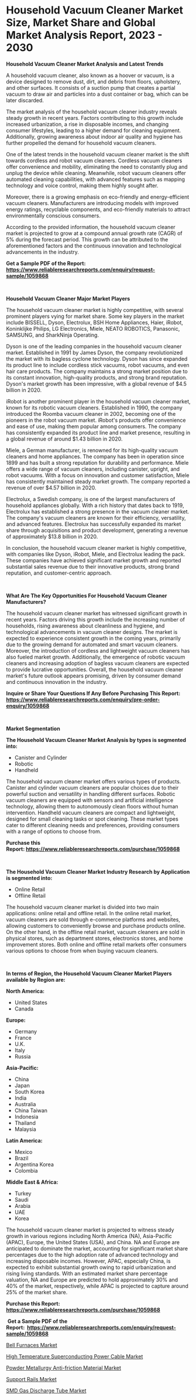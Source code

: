 <p><h1>Household Vacuum Cleaner Market Size, Market Share and Global Market Analysis Report, 2023 - 2030</h1></p><p><strong>Household Vacuum Cleaner Market Analysis and Latest Trends</strong></p>
<p><p>A household vacuum cleaner, also known as a hoover or vacuum, is a device designed to remove dust, dirt, and debris from floors, upholstery, and other surfaces. It consists of a suction pump that creates a partial vacuum to draw air and particles into a dust container or bag, which can be later discarded.</p><p>The market analysis of the household vacuum cleaner industry reveals steady growth in recent years. Factors contributing to this growth include increased urbanization, a rise in disposable incomes, and changing consumer lifestyles, leading to a higher demand for cleaning equipment. Additionally, growing awareness about indoor air quality and hygiene has further propelled the demand for household vacuum cleaners.</p><p>One of the latest trends in the household vacuum cleaner market is the shift towards cordless and robot vacuum cleaners. Cordless vacuum cleaners offer convenience and mobility, eliminating the need to constantly plug and unplug the device while cleaning. Meanwhile, robot vacuum cleaners offer automated cleaning capabilities, with advanced features such as mapping technology and voice control, making them highly sought after.</p><p>Moreover, there is a growing emphasis on eco-friendly and energy-efficient vacuum cleaners. Manufacturers are introducing models with improved energy ratings, recyclable components, and eco-friendly materials to attract environmentally conscious consumers.</p><p>According to the provided information, the household vacuum cleaner market is projected to grow at a compound annual growth rate (CAGR) of 5% during the forecast period. This growth can be attributed to the aforementioned factors and the continuous innovation and technological advancements in the industry.</p></p>
<p><strong>Get a Sample PDF of the Report:&nbsp; <a href="https://www.reliableresearchreports.com/enquiry/request-sample/1059868">https://www.reliableresearchreports.com/enquiry/request-sample/1059868</a></strong></p>
<p>&nbsp;</p>
<p><strong>Household Vacuum Cleaner Major Market Players</strong></p>
<p><p>The household vacuum cleaner market is highly competitive, with several prominent players vying for market share. Some key players in the market include BISSELL, Dyson, Electrolux, BSH Home Appliances, Haier, iRobot, Koninklijke Philips, LG Electronics, Miele, NEATO ROBOTICS, Panasonic, SAMSUNG, and SharkNinja Operating.</p><p>Dyson is one of the leading companies in the household vacuum cleaner market. Established in 1991 by James Dyson, the company revolutionized the market with its bagless cyclone technology. Dyson has since expanded its product line to include cordless stick vacuums, robot vacuums, and even hair care products. The company maintains a strong market position due to its constant innovation, high-quality products, and strong brand reputation. Dyson's market growth has been impressive, with a global revenue of $4.5 billion in 2020.</p><p>iRobot is another prominent player in the household vacuum cleaner market, known for its robotic vacuum cleaners. Established in 1990, the company introduced the Roomba vacuum cleaner in 2002, becoming one of the pioneers in the robot vacuum market. iRobot's products offer convenience and ease of use, making them popular among consumers. The company has consistently expanded its product line and market presence, resulting in a global revenue of around $1.43 billion in 2020.</p><p>Miele, a German manufacturer, is renowned for its high-quality vacuum cleaners and home appliances. The company has been in operation since 1899 and has built a strong reputation for durability and performance. Miele offers a wide range of vacuum cleaners, including canister, upright, and robot vacuums. With a focus on innovation and customer satisfaction, Miele has consistently maintained steady market growth. The company reported a revenue of over $4.57 billion in 2020.</p><p>Electrolux, a Swedish company, is one of the largest manufacturers of household appliances globally. With a rich history that dates back to 1919, Electrolux has established a strong presence in the vacuum cleaner market. The company's vacuum cleaners are known for their efficiency, versatility, and advanced features. Electrolux has successfully expanded its market share through acquisitions and product development, generating a revenue of approximately $13.8 billion in 2020.</p><p>In conclusion, the household vacuum cleaner market is highly competitive, with companies like Dyson, iRobot, Miele, and Electrolux leading the pack. These companies have achieved significant market growth and reported substantial sales revenue due to their innovative products, strong brand reputation, and customer-centric approach.</p></p>
<p>&nbsp;</p>
<p><strong>What Are The Key Opportunities For Household Vacuum Cleaner Manufacturers?</strong></p>
<p><p>The household vacuum cleaner market has witnessed significant growth in recent years. Factors driving this growth include the increasing number of households, rising awareness about cleanliness and hygiene, and technological advancements in vacuum cleaner designs. The market is expected to experience consistent growth in the coming years, primarily due to the growing demand for automated and smart vacuum cleaners. Moreover, the introduction of cordless and lightweight vacuum cleaners has also fueled market growth. Additionally, the emergence of robotic vacuum cleaners and increasing adoption of bagless vacuum cleaners are expected to provide lucrative opportunities. Overall, the household vacuum cleaner market's future outlook appears promising, driven by consumer demand and continuous innovation in the industry.</p></p>
<p><strong>Inquire or Share Your Questions If Any Before Purchasing This Report: <a href="https://www.reliableresearchreports.com/enquiry/pre-order-enquiry/1059868">https://www.reliableresearchreports.com/enquiry/pre-order-enquiry/1059868</a></strong></p>
<p>&nbsp;</p>
<p><strong>Market Segmentation</strong></p>
<p><strong>The Household Vacuum Cleaner Market Analysis by types is segmented into:</strong></p>
<p><ul><li>Canister and Cylinder</li><li>Robotic</li><li>Handheld</li></ul></p>
<p><p>The household vacuum cleaner market offers various types of products. Canister and cylinder vacuum cleaners are popular choices due to their powerful suction and versatility in handling different surfaces. Robotic vacuum cleaners are equipped with sensors and artificial intelligence technology, allowing them to autonomously clean floors without human intervention. Handheld vacuum cleaners are compact and lightweight, designed for small cleaning tasks or spot cleaning. These market types cater to different cleaning needs and preferences, providing consumers with a range of options to choose from.</p></p>
<p><strong>Purchase this Report:&nbsp;<a href="https://www.reliableresearchreports.com/purchase/1059868">https://www.reliableresearchreports.com/purchase/1059868</a></strong></p>
<p>&nbsp;</p>
<p><strong>The Household Vacuum Cleaner Market Industry Research by Application is segmented into:</strong></p>
<p><ul><li>Online Retail</li><li>Offline Retail</li></ul></p>
<p><p>The household vacuum cleaner market is divided into two main applications: online retail and offline retail. In the online retail market, vacuum cleaners are sold through e-commerce platforms and websites, allowing customers to conveniently browse and purchase products online. On the other hand, in the offline retail market, vacuum cleaners are sold in physical stores, such as department stores, electronics stores, and home improvement stores. Both online and offline retail markets offer consumers various options to choose from when buying vacuum cleaners.</p></p>
<p>&nbsp;</p>
<p><strong>In terms of Region, the Household Vacuum Cleaner Market Players available by Region are:</strong></p>
<p>
    <p> <strong> North America: </strong>
        <ul>
            <li>United States</li>
            <li>Canada</li>
        </ul>
        </p> 
    <p> <strong> Europe: </strong>
        <ul>
            <li>Germany</li>
            <li>France</li>
            <li>U.K.</li>
            <li>Italy</li>
            <li>Russia</li>
        </ul>
        </p> 
    <p> <strong> Asia-Pacific: </strong>
        <ul>
            <li>China</li>
            <li>Japan</li>
            <li>South Korea</li>
            <li>India</li>
            <li>Australia</li>
            <li>China Taiwan</li>
            <li>Indonesia</li>
            <li>Thailand</li>
            <li>Malaysia</li>
        </ul>
        </p> 
    <p> <strong> Latin America: </strong>
        <ul>
            <li>Mexico</li>
            <li>Brazil</li>
            <li>Argentina Korea</li>
            <li>Colombia</li>
        </ul>
        </p> 
    <p> <strong> Middle East & Africa: </strong>
        <ul>
            <li>Turkey</li>
            <li>Saudi</li>
            <li>Arabia</li>
            <li>UAE</li>
            <li>Korea</li>
        </ul>
    </p>
    </p>
<p><p>The household vacuum cleaner market is projected to witness steady growth in various regions including North America (NA), Asia-Pacific (APAC), Europe, the United States (USA), and China. NA and Europe are anticipated to dominate the market, accounting for significant market share percentages due to the high adoption rate of advanced technology and increasing disposable incomes. However, APAC, especially China, is expected to exhibit substantial growth owing to rapid urbanization and rising living standards. With an estimated market share percentage valuation, NA and Europe are predicted to hold approximately 30% and 40% of the market, respectively, while APAC is projected to capture around 25% of the market share.</p></p>
<p><strong>Purchase this Report: <a href="https://www.reliableresearchreports.com/purchase/1059868">https://www.reliableresearchreports.com/purchase/1059868</a></strong></p>
<p>&nbsp;<strong>Get a Sample PDF of the Report:&nbsp;&nbsp;<a href="https://www.reliableresearchreports.com/enquiry/request-sample/1059868">https://www.reliableresearchreports.com/enquiry/request-sample/1059868</a></strong></p>
<p><strong></strong></p>
<p><p><a href="https://medium.com/@klebogdani/bell-furnaces-market-size-growth-forecast-2023-2030-85160ee348ac">Bell Furnaces Market</a></p><p><a href="https://www.linkedin.com/pulse/high-temperature-superconducting-power-cable-market-size-v7c6e/">High Temperature Superconducting Power Cable Market</a></p><p><a href="https://www.linkedin.com/pulse/powder-metallurgy-anti-friction-material-market-size-2023-vzpcc/">Powder Metallurgy Anti-friction Material Market</a></p><p><a href="https://medium.com/@loretashyti01/support-rails-market-size-growth-forecast-2023-2030-c51ca1a4815a">Support Rails Market</a></p><p><a href="https://www.linkedin.com/pulse/smd-gas-discharge-tube-market-challenges-opportunities-growth-ka5ue/">SMD Gas Discharge Tube Market</a></p></p>